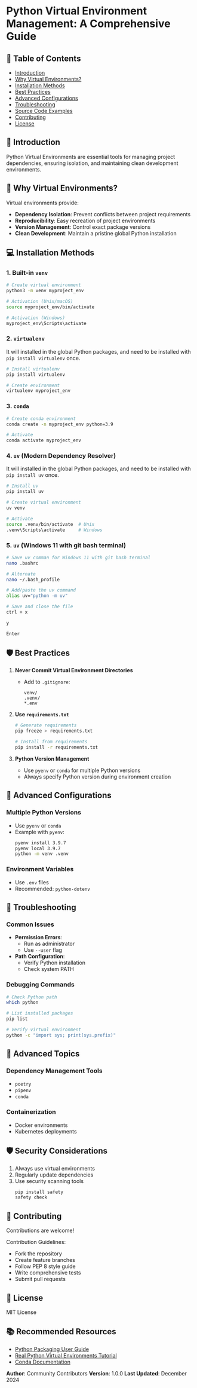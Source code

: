 # Python Virtual Environment Management: A Comprehensive Guide

## 📘 Table of Contents
- [Introduction](#introduction)
- [Why Virtual Environments?](#why-virtual-environments)
- [Installation Methods](#installation-methods)
- [Best Practices](#best-practices)
- [Advanced Configurations](#advanced-configurations)
- [Troubleshooting](#troubleshooting)
- [Source Code Examples](#source-code-examples)
- [Contributing](#contributing)
- [License](#license)

## 🚀 Introduction

Python Virtual Environments are essential tools for managing project dependencies, ensuring isolation, and maintaining clean development environments.

## 🌟 Why Virtual Environments?

Virtual environments provide:
- **Dependency Isolation**: Prevent conflicts between project requirements
- **Reproducibility**: Easy recreation of project environments
- **Version Management**: Control exact package versions
- **Clean Development**: Maintain a pristine global Python installation

## 💻 Installation Methods

### 1. Built-in `venv`

```bash
# Create virtual environment
python3 -m venv myproject_env

# Activation (Unix/macOS)
source myproject_env/bin/activate

# Activation (Windows)
myproject_env\Scripts\activate
```

### 2. `virtualenv`
It will installed in the global Python packages, and need to be installed with `pip install virtualenv` once.

```bash
# Install virtualenv
pip install virtualenv

# Create environment
virtualenv myproject_env
```

### 3. `conda`

```bash
# Create conda environment
conda create -n myproject_env python=3.9

# Activate
conda activate myproject_env
```

### 4. `uv` (Modern Dependency Resolver)
It will installed in the global Python packages, and need to be installed with `pip install uv` once.

```bash
# Install uv
pip install uv

# Create virtual environment
uv venv

# Activate
source .venv/bin/activate  # Unix
.venv\Scripts\activate     # Windows
```

### 5. `uv` (Windows 11 with git bash terminal)
```bash
# Save uv comman for Windows 11 with git bash terminal
nano .bashrc

# Alternate
nano ~/.bash_profile

# Add/paste the uv command 
alias uv="python -m uv"

# Save and close the file
ctrl + x

y

Enter

```

## 🛡️ Best Practices

1. **Never Commit Virtual Environment Directories**
   - Add to `.gitignore`:
     ```
     venv/
     .venv/
     *.env
     ```

2. **Use `requirements.txt`**
   ```bash
   # Generate requirements
   pip freeze > requirements.txt

   # Install from requirements
   pip install -r requirements.txt
   ```

3. **Python Version Management**
   - Use `pyenv` or `conda` for multiple Python versions
   - Always specify Python version during environment creation

## 🔧 Advanced Configurations

### Multiple Python Versions
- Use `pyenv` or `conda`
- Example with `pyenv`:
  ```bash
  pyenv install 3.9.7
  pyenv local 3.9.7
  python -m venv .venv
  ```

### Environment Variables
- Use `.env` files
- Recommended: `python-dotenv`

## 🚨 Troubleshooting

### Common Issues
- **Permission Errors**: 
  - Run as administrator
  - Use `--user` flag
- **Path Configuration**: 
  - Verify Python installation
  - Check system PATH

### Debugging Commands
```bash
# Check Python path
which python

# List installed packages
pip list

# Verify virtual environment
python -c "import sys; print(sys.prefix)"
```

## 🔬 Advanced Topics

### Dependency Management Tools
- `poetry`
- `pipenv`
- `conda`

### Containerization
- Docker environments
- Kubernetes deployments

## 🛡️ Security Considerations

1. Always use virtual environments
2. Regularly update dependencies
3. Use security scanning tools
   ```bash
   pip install safety
   safety check
   ```

## 🤝 Contributing

Contributions are welcome! 

Contribution Guidelines:
- Fork the repository
- Create feature branches
- Follow PEP 8 style guide
- Write comprehensive tests
- Submit pull requests

## 📄 License

MIT License

## 📚 Recommended Resources

- [Python Packaging User Guide](https://packaging.python.org/)
- [Real Python Virtual Environments Tutorial](https://realpython.com/python-virtual-environments-a-primer/)
- [Conda Documentation](https://docs.conda.io/)

**Author**: Community Contributors
**Version**: 1.0.0
**Last Updated**: December 2024